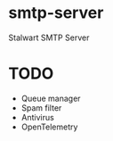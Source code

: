 # smtp-server
Stalwart SMTP Server

# TODO
- Queue manager
- Spam filter
- Antivirus
- OpenTelemetry

